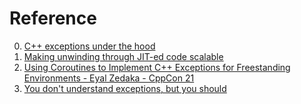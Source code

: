 # Reference

0. [C++ exceptions under the hood](https://monkeywritescode.blogspot.com/p/c-exceptions-under-hood.html)
0. [Making unwinding through JIT-ed code scalable](http://databasearchitects.blogspot.com/2022/06/making-unwinding-through-jit-ed-code.html)
0. [Using Coroutines to Implement C++ Exceptions for Freestanding Environments - Eyal Zedaka - CppCon 21](https://www.youtube.com/watch?v=TsXYqnUXrwM)
0. [You don't understand exceptions, but you should](https://matt.might.net/articles/implementing-exceptions/)

